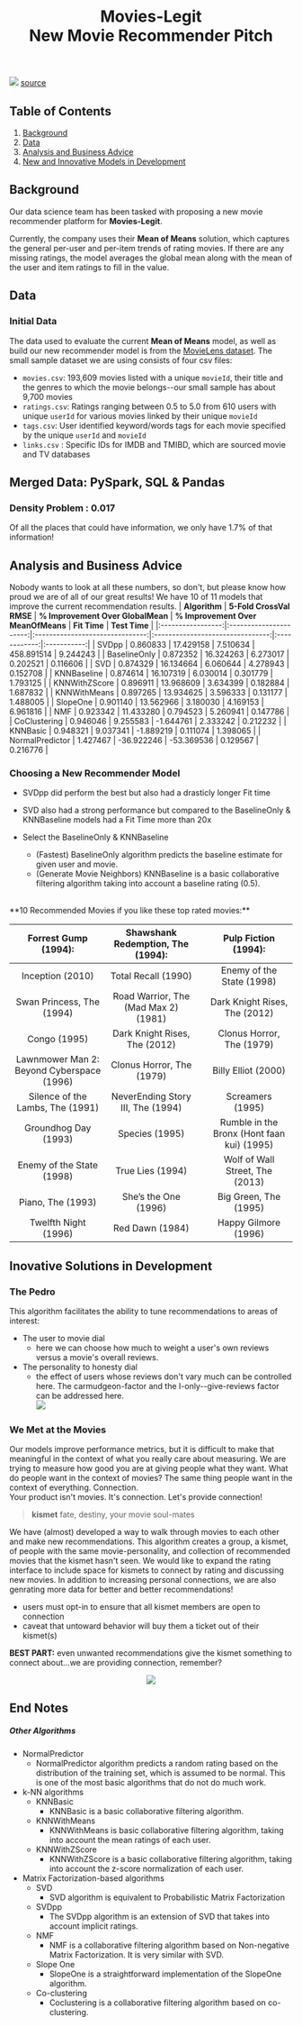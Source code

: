 <div align="center">  
<header>
    <h1>Movies-Legit<br>
    New Movie Recommender Pitch</h1>
  </header>
<div align='left'>  

![](images/movie_banner.jpg) 
[source](https://www.facebook.com/MRPJD/photos/a.113642393607538/116536716651439)  


## Table of Contents
1. [Background](#background)
2. [Data](#data)
3. [Analysis and Business Advice](#analysis-and-business-advice)
4. [New and Innovative Models in Development](#new-and-innovative-models-in-development)

## Background

Our data science team has been tasked with proposing a new movie recommender platform for **Movies-Legit**.   

Currently, the company uses their **Mean of Means** solution, which captures the general per-user and per-item trends of rating movies. If there are any missing ratings, the model averages the global mean along with the mean of the user and item ratings to fill in the value.   



## Data  

### Initial Data
The data used to evaluate the current **Mean of Means** model, as well as build our new recommender model is from the [MovieLens dataset](https://grouplens.org/datasets/movielens/). The small sample dataset we are using consists of four csv files:
-  ```movies.csv```: 193,609 movies listed with a unique ```movieId```, their title and the genres to which the movie belongs--our small sample has about 9,700 movies
-  ```ratings.csv```: Ratings ranging between 0.5 to 5.0 from 610 users with unique ```userId``` for various movies linked by their unique ```movieId```
-  ```tags.csv```: User identified keyword/words tags for each movie specified by the unique ```userId``` and ```movieId```
-  ```links.csv``` : Specific IDs for IMDB and TMIBD, which are sourced movie and TV databases

## Merged Data: PySpark, SQL & Pandas

### Density Problem : 0.017
Of all the places that could have information, we only have 1.7% of that information!





## Analysis and Business Advice
Nobody wants to look at all these numbers, so don't, but please know how proud we are of all of our great results! We have 10 of 11 models that improve the current recommendation results. 
|    **Algorithm**    | **5-Fold CrossVal RMSE** | **% Improvement Over GlobalMean** | **% Improvement Over MeanOfMeans** | **Fit Time**   | **Test Time** |
|:-----------------:|:----------------------:|:-------------------------------:|:--------------------------------:|:------------:|:-----------:|
| SVDpp           | 0.860833             | 17.429158                     | 7.510634                       | 458.891514 | 9.244243  |
| BaselineOnly    | 0.872352             | 16.324263                     | 6.273017                       | 0.202521   | 0.116606  |
| SVD             | 0.874329             | 16.134664                     | 6.060644                       | 4.278943   | 0.152708  |
| KNNBaseline     | 0.874614             | 16.107319                     | 6.030014                       | 0.301779   | 1.793125  |
| KNNWithZScore   | 0.896911             | 13.968609                     | 3.634399                       | 0.182884   | 1.687832  |
| KNNWithMeans    | 0.897265             | 13.934625                     | 3.596333                       | 0.131177   | 1.488005  |
| SlopeOne        | 0.901140             | 13.562966                     | 3.180030                       | 4.169153   | 6.961816  |
| NMF             | 0.923342             | 11.433280                     | 0.794523                       | 5.260941   | 0.147786  |
| CoClustering    | 0.946046             | 9.255583                      | -1.644761                      | 2.333242   | 0.212232  |
| KNNBasic        | 0.948321             | 9.037341                      | -1.889219                      | 0.111074   | 1.398065  |
| NormalPredictor  | 1.427467             | -36.922246                    | -53.369536                     | 0.129567   | 0.216776  |

### Choosing a New Recommender Model

* SVDpp did perform the best but also had a drasticly longer Fit time
* SVD also had a strong performance but compared to the BaselineOnly & KNNBaseline models had a Fit Time more than 20x 

* Select the BaselineOnly & KNNBaseline
  * (Fastest) BaselineOnly algorithm predicts the baseline estimate for given user and movie.
  * (Generate Movie Neighbors) KNNBaseline is a basic collaborative filtering algorithm taking into account a baseline rating (0.5).
<br>
**10 Recommended Movies if you like these top rated movies:**  

|  Forrest Gump (1994): | Shawshank Redemption, The (1994):    | | Pulp Fiction (1994):                       |
|:---------------------------------------------------------:|:--------------------------------------:|:--:|:--------------------------------------------:|
| Inception (2010)                                        | Total Recall (1990)                  |  | Enemy of the State (1998)                  |
| Swan Princess, The (1994)                               | Road Warrior, The (Mad Max 2) (1981) |  | Dark Knight Rises, The (2012)              |
| Congo (1995)                                            | Dark Knight Rises, The (2012)        |  | Clonus Horror, The (1979)                  |
| Lawnmower Man 2: Beyond Cyberspace (1996)               | Clonus Horror, The (1979)            |  | Billy Elliot (2000)                        |
| Silence of the Lambs, The (1991)                        | NeverEnding Story III, The (1994)    |  | Screamers (1995)                           |
| Groundhog Day (1993)                                    | Species (1995)                       |  | Rumble in the Bronx (Hont faan kui) (1995) |
| Enemy of the State (1998)                               | True Lies (1994)                     |  | Wolf of Wall Street, The (2013)            |
| Piano, The (1993)                                       | She’s the One (1996)                 |  | Big Green, The (1995)                      |
| Twelfth Night (1996)                                    | Red Dawn (1984)                      |  | Happy Gilmore (1996)      
  
## Inovative Solutions in Development
### **The Pedro**
This algorithm facilitates the ability to tune recommendations to areas of interest: 
* The user to movie dial
  * here we can choose how much to weight a user's own reviews versus a movie's overall reviews.
* The personality to honesty dial
  * the effect of users whose reviews don't vary much can be controlled here. The carmudgeon-factor and the I-only--give-reviews factor can be addressed here.  
![](images/tune-it.png)

### **We Met at the Movies**
Our models improve performance metrics, but it is difficult to make that meaningful in the context of what you really care about measuring. We are trying to measure how good you are at giving people what they want. What do people want in the context of movies? The same thing people want in the context of everything. Connection.  
Your product isn't movies. It's connection. Let's provide connection!   

> **kismet** fate, destiny, your movie soul-mates    

We have (almost) developed a way to walk through movies to each other and make new recommendations. 
This algorithm creates a group, a kismet, of people with the same movie-personality, and collection of recommended movies that the kismet hasn't seen. We would like to expand the rating interface to include space for kismets to connect by rating and discussing new movies. In addition to increasing personal connections, we are also genrating more data for better and better recommendations!
* users must opt-in to ensure that all kismet members are open to connection
* caveat that untoward behavior will buy them a ticket out of their kismet(s)

**BEST PART:** even unwanted recommendations give the kismet something to connect about...we are providing connection, remember?



<div align="center"> 
<img src="images/kayla.png" class="center">
<div align='left'> 






## **End Notes**
##### Other Algorithms
* NormalPredictor
  - NormalPredictor algorithm predicts a random rating based on the distribution of the training set, which is assumed to be normal. This is one of the most basic algorithms that do not do much work.
* k-NN algorithms
  - KNNBasic
    - KNNBasic is a basic collaborative filtering algorithm.
  - KNNWithMeans
    - KNNWithMeans is basic collaborative filtering algorithm, taking into account the mean ratings of each user.
  - KNNWithZScore 
    - KNNWithZScore is a basic collaborative filtering algorithm, taking into account the z-score normalization of each user.
* Matrix Factorization-based algorithms
  - SVD
    - SVD algorithm is equivalent to Probabilistic Matrix Factorization
  - SVDpp
    - The SVDpp algorithm is an extension of SVD that takes into account implicit ratings.
  - NMF
    - NMF is a collaborative filtering algorithm based on Non-negative Matrix Factorization. It is very similar with SVD.
  - Slope One
    - SlopeOne is a straightforward implementation of the SlopeOne algorithm.
  - Co-clustering
    - Coclustering is a collaborative filtering algorithm based on co-clustering.
